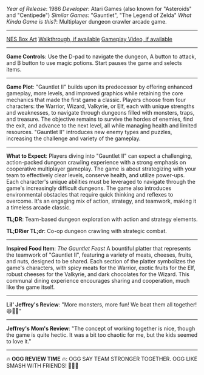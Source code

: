 *Year of Release*: 1986
*Developer*: Atari Games (also known for "Asteroids" and "Centipede")
*Similar Games*: "Gauntlet", "The Legend of Zelda"
*What Kinda Game is this?*: Multiplayer dungeon crawler arcade game.

---
[NES Box Art](https://www.google.com/search?tbm=isch&q=NES+Box+Art+Gauntlet+2) 
[Walkthrough, if available](https://www.google.com/search?q=Walkthrough+NES+Gauntlet+2)
[Gameplay Video, if available](https://www.youtube.com/results?search_query=gameplay+NES+Gauntlet+2) 

- - -
**Game Controls**:
Use the D-pad to navigate the dungeon, A button to attack, and B button to use magic potions. Start pauses the game and selects items.

- - -
**Game Plot**: 
"Gauntlet II" builds upon its predecessor by offering enhanced gameplay, more levels, and improved graphics while retaining the core mechanics that made the first game a classic. Players choose from four characters: the Warrior, Wizard, Valkyrie, or Elf, each with unique strengths and weaknesses, to navigate through dungeons filled with monsters, traps, and treasure. The objective remains to survive the hordes of enemies, find the exit, and advance to the next level, all while managing health and limited resources. "Gauntlet II" introduces new enemy types and puzzles, increasing the challenge and variety of the gameplay.

- - -
**What to Expect**: 
Players diving into "Gauntlet II" can expect a challenging, action-packed dungeon crawling experience with a strong emphasis on cooperative multiplayer gameplay. The game is about strategizing with your team to effectively clear levels, conserve health, and utilize power-ups. Each character's unique abilities must be leveraged to navigate through the game's increasingly difficult dungeons. The game also introduces environmental obstacles that require quick thinking and reflexes to overcome. It's an engaging mix of action, strategy, and teamwork, making it a timeless arcade classic.

**TL;DR**:
Team-based dungeon exploration with action and strategy elements.

**TL;DRier TL;dr**: 
Co-op dungeon crawling with strategic combat.

---
**Inspired Food Item**: *The Gauntlet Feast*
A bountiful platter that represents the teamwork of "Gauntlet II", featuring a variety of meats, cheeses, fruits, and nuts, designed to be shared. Each section of the platter symbolizes the game's characters, with spicy meats for the Warrior, exotic fruits for the Elf, robust cheeses for the Valkyrie, and dark chocolates for the Wizard. This communal dining experience encourages sharing and cooperation, much like the game itself.

---
**Lil' Jeffrey's Review**: "More monsters, more fun! We beat them all together! 😄👫🐉"

---
**Jeffrey's Mom's Review**: "The concept of working together is nice, though the game is quite hectic. It was a bit too chaotic for me, but the kids seemed to love it."

---
🔥 **OGG REVIEW TIME** 🔥: OGG SAY TEAM STRONGER TOGETHER. OGG LIKE SMASH WITH FRIENDS! 🤝🔨💥